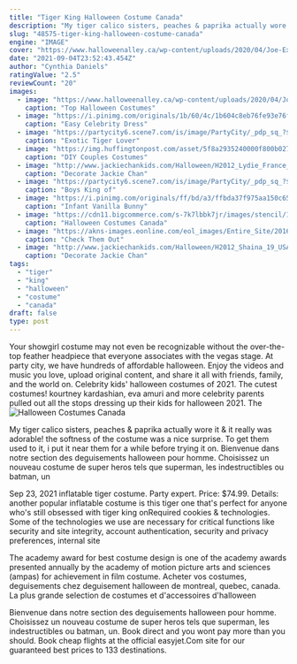 ```yaml
---
title: "Tiger King Halloween Costume Canada"
description: "My tiger calico sisters, peaches & paprika actually wore it & it really was adorable! the softness of the costume was a nice surprise. To get them used to it, i put it near them for a while before trying it on"
slug: "48575-tiger-king-halloween-costume-canada"
engine: "IMAGE"
cover: "https://www.halloweenalley.ca/wp-content/uploads/2020/04/Joe-Exotic-Tiger-King-1536x1152.jpg"
date: "2021-09-04T23:52:43.454Z"
author: "Cynthia Daniels"
ratingValue: "2.5"
reviewCount: "20"
images:
  - image: "https://www.halloweenalley.ca/wp-content/uploads/2020/04/Joe-Exotic-Tiger-King-1536x1152.jpg"
    caption: "Top Halloween Costumes"
  - image: "https://i.pinimg.com/originals/1b/60/4c/1b604c8eb76fe93e76f37f281fb8ab40.jpg"
    caption: "Easy Celebrity Dress"
  - image: "https://partycity6.scene7.com/is/image/PartyCity/_pdp_sq_?$_1000x1000_$&$product=PartyCity/909513_01"
    caption: "Exotic Tiger Lover"
  - image: "https://img.huffingtonpost.com/asset/5f8a2935240000f800b02754.png?cache=LWg4sLWTXd&ops=scalefit_960_noupscale"
    caption: "DIY Couples Costumes"
  - image: "http://www.jackiechankids.com/Halloween/H2012_Lydie_France_22_1.jpg"
    caption: "Decorate Jackie Chan"
  - image: "https://partycity6.scene7.com/is/image/PartyCity/_pdp_sq_?$_1000x1000_$&$product=PartyCity/P762874"
    caption: "Boys King of"
  - image: "https://i.pinimg.com/originals/ff/bd/a3/ffbda37f975aa150c654e1e6dbf81aec.jpg"
    caption: "Infant Vanilla Bunny"
  - image: "https://cdn11.bigcommerce.com/s-7k7lbbk7jr/images/stencil/1280w/carousel/28/BB-BLUEMOONEN.jpg?c=1"
    caption: "Halloween Costumes Canada"
  - image: "https://akns-images.eonline.com/eol_images/Entire_Site/2016813/rs_634x1024-160913101528-634-ice-t-coco3.jpg?fit=around|600:467&crop=600:467;center,top&output-quality=90"
    caption: "Check Them Out"
  - image: "http://www.jackiechankids.com/Halloween/H2012_Shaina_19_USA_Chinese_Vampire.jpg"
    caption: "Decorate Jackie Chan"
tags:
  - "tiger"
  - "king"
  - "halloween"
  - "costume"
  - "canada"
draft: false
type: post
---
```


Your showgirl costume may not even be recognizable without the over-the-top feather headpiece that everyone associates with the vegas stage. At party city, we have hundreds of affordable halloween. Enjoy the videos and music you love, upload original content, and share it all with friends, family, and the world on. Celebrity kids' halloween costumes of 2021. The cutest costumes! kourtney kardashian, eva amuri and more celebrity parents pulled out all the stops dressing up their kids for halloween 2021. The
![Halloween Costumes Canada](https://cdn11.bigcommerce.com/s-7k7lbbk7jr/images/stencil/1280w/carousel/28/BB-BLUEMOONEN.jpg?c=1 "Halloween Costumes Canada")

My tiger calico sisters, peaches &amp; paprika actually wore it &amp; it really was adorable! the softness of the costume was a nice surprise. To get them used to it, i put it near them for a while before trying it on. Bienvenue dans notre section des deguisements halloween pour homme. Choisissez un nouveau costume de super heros tels que superman, les indestructibles ou batman, un
<!--inArticleAds-->

<!--galleryOne-->

Sep 23, 2021 inflatable tiger costume. Party expert. Price: $74.99. Details: another popular inflatable costume is this tiger one that's perfect for anyone who's still obsessed with tiger king onRequired cookies & technologies. Some of the technologies we use are necessary for critical functions like security and site integrity, account authentication, security and privacy preferences, internal site
<!--inArticleAds-->

<!--galleryTwo-->

The academy award for best costume design is one of the academy awards presented annually by the academy of motion picture arts and sciences (ampas) for achievement in film costume. Acheter vos costumes, deguisements chez deguisement halloween de montreal, quebec, canada. La plus grande selection de costumes et d'accessoires d'halloween
<!--galleryThree-->

Bienvenue dans notre section des deguisements halloween pour homme. Choisissez un nouveau costume de super heros tels que superman, les indestructibles ou batman, un. Book direct and you wont pay more than you should. Book cheap flights at the official easyjet.Com site for our guaranteed best prices to 133 destinations.